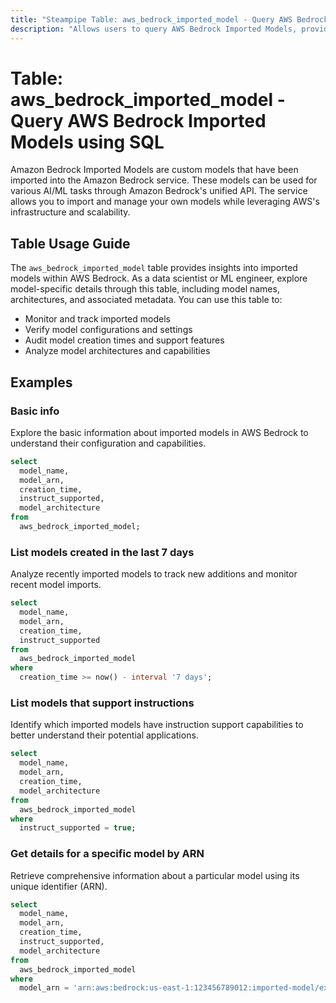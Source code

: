 ```yaml
---
title: "Steampipe Table: aws_bedrock_imported_model - Query AWS Bedrock Imported Models using SQL"
description: "Allows users to query AWS Bedrock Imported Models, providing information about models that have been imported into Amazon Bedrock."
---
```


# Table: aws_bedrock_imported_model - Query AWS Bedrock Imported Models using SQL

Amazon Bedrock Imported Models are custom models that have been imported into the Amazon Bedrock service. These models can be used for various AI/ML tasks through Amazon Bedrock's unified API. The service allows you to import and manage your own models while leveraging AWS's infrastructure and scalability.

## Table Usage Guide

The `aws_bedrock_imported_model` table provides insights into imported models within AWS Bedrock. As a data scientist or ML engineer, explore model-specific details through this table, including model names, architectures, and associated metadata. You can use this table to:

- Monitor and track imported models
- Verify model configurations and settings
- Audit model creation times and support features
- Analyze model architectures and capabilities

## Examples

### Basic info
Explore the basic information about imported models in AWS Bedrock to understand their configuration and capabilities.

```sql
select
  model_name,
  model_arn,
  creation_time,
  instruct_supported,
  model_architecture
from
  aws_bedrock_imported_model;
```

### List models created in the last 7 days
Analyze recently imported models to track new additions and monitor recent model imports.

```sql
select
  model_name,
  model_arn,
  creation_time,
  instruct_supported
from
  aws_bedrock_imported_model
where
  creation_time >= now() - interval '7 days';
```

### List models that support instructions
Identify which imported models have instruction support capabilities to better understand their potential applications.

```sql
select
  model_name,
  model_arn,
  creation_time,
  model_architecture
from
  aws_bedrock_imported_model
where
  instruct_supported = true;
```

### Get details for a specific model by ARN
Retrieve comprehensive information about a particular model using its unique identifier (ARN).

```sql
select
  model_name,
  model_arn,
  creation_time,
  instruct_supported,
  model_architecture
from
  aws_bedrock_imported_model
where
  model_arn = 'arn:aws:bedrock:us-east-1:123456789012:imported-model/example-model';
``` 